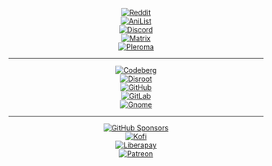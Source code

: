 <div align="center">

[![Reddit](https://img.shields.io/badge/Reddit-infinitivewitch-FF4500.svg?style=for-the-badge&logo=Reddit&logoColor=white)](https://www.reddit.com/user/infinitivewitch)<br />
[![AniList](https://img.shields.io/badge/AniList-infinitivewitch-02A9FF.svg?style=for-the-badge&logo=AniList&logoColor=white)](https://anilist.co/user/infinitivewitch)<br />
[![Discord](https://img.shields.io/badge/Discord-infinitivewitch%235530-5865F2.svg?style=for-the-badge&logo=Discord&logoColor=white)](https://discordapp.com/users/1088800006959530056)<br />
[![Matrix](https://img.shields.io/badge/Matrix-%40infinitivewitch%3Afedora.im-000000.svg?style=for-the-badge&logo=Matrix&logoColor=white)](https://matrix.to/#/@infinitivewitch:fedora.im)<br />
[![Pleroma](https://img.shields.io/badge/Akkoma-%40infinitivewitch%40fe.disroot.org-FBA457.svg?style=for-the-badge&logo=Pleroma&logoColor=white)](https://fe.disroot.org/@infinitivewitch)

---

[![Codeberg](https://img.shields.io/badge/Codeberg-infinitivewitch-2185D0.svg?style=for-the-badge&logo=Codeberg&logoColor=white)](https://codeberg.org/infinitivewitch)<br />
[![Disroot](https://img.shields.io/badge/Forgejo-infinitivewitch-50162D.svg?style=for-the-badge&logo=Disroot&logoColor=white)](https://git.disroot.org/infinitivewitch)<br />
[![GitHub](https://img.shields.io/badge/GitHub-infinitivewitch-181717.svg?style=for-the-badge&logo=GitHub&logoColor=white)](https://github.com/infinitivewitch)<br />
[![GitLab](https://img.shields.io/badge/GitLab-infinitivewitch-FC6D26.svg?style=for-the-badge&logo=GitLab&logoColor=white)](https://gitlab.com/infinitivewitch)<br />
[![Gnome](https://img.shields.io/badge/GNOME-infinitivewitch-4A86CF.svg?style=for-the-badge&logo=GNOME&logoColor=white)](https://gitlab.gnome.org/infinitivewitch)

---

[![GitHub Sponsors](https://img.shields.io/badge/GitHub%20Sponsors-infinitivewitch-EA4AAA.svg?style=for-the-badge&logo=GitHub-Sponsors&logoColor=white)](https://github.com/sponsors/infinitivewitch)<br />
[![Kofi](https://img.shields.io/badge/Kofi-infinitivewitch-FF5E5B.svg?style=for-the-badge&logo=Ko-fi&logoColor=white)](https://ko-fi.com/infinitivewitch)<br />
[![Liberapay](https://img.shields.io/badge/Liberapay-infinitivewitch-F6C915.svg?style=for-the-badge&logo=Liberapay&logoColor=white)](https://liberapay.com/infinitivewitch)<br />
[![Patreon](https://img.shields.io/badge/Patreon-InfinitiveWitch-FF424D.svg?style=for-the-badge&logo=Patreon&logoColor=white)](https://patreon.com/InfinitiveWitch)

</div>